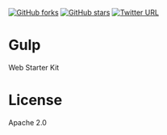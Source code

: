 [![GitHub forks](https://img.shields.io/github/forks/badges/shields.svg?style=social&label=Fork)](https://github.com/lnked/gulp)
[![GitHub stars](https://img.shields.io/github/stars/badges/shields.svg?style=social&label=Star)](https://github.com/lnked/gulp)
[![Twitter URL](https://img.shields.io/twitter/url/http/shields.io.svg?style=social)](https://github.com/lnked/gulp)

# Gulp

Web Starter Kit

# License

Apache 2.0